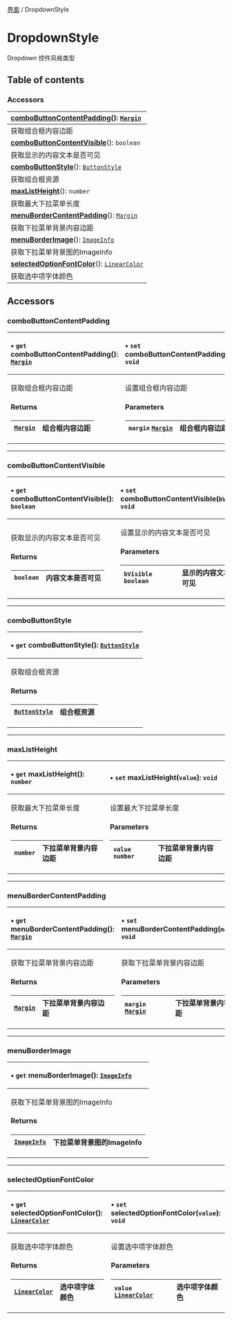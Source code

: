 [界面](../groups/界面.界面.md) / DropdownStyle

# DropdownStyle <Badge type="tip" text="Class" /> <Score text="DropdownStyle" />

Dropdown 控件风格类型

## Table of contents

### Accessors <Score text="Accessors" /> 
| **[comboButtonContentPadding](mw.DropdownStyle.md#combobuttoncontentpadding)**(): [`Margin`](mw.Margin.md) <Badge type="tip" text="client" />  |
| :-----|
| 获取组合框内容边距|
| **[comboButtonContentVisible](mw.DropdownStyle.md#combobuttoncontentvisible)**(): `boolean` <Badge type="tip" text="client" />  |
| 获取显示的内容文本是否可见|
| **[comboButtonStyle](mw.DropdownStyle.md#combobuttonstyle)**(): [`ButtonStyle`](mw.ButtonStyle.md) <Badge type="tip" text="client" />  |
| 获取组合框资源|
| **[maxListHeight](mw.DropdownStyle.md#maxlistheight)**(): `number` <Badge type="tip" text="client" />  |
| 获取最大下拉菜单长度|
| **[menuBorderContentPadding](mw.DropdownStyle.md#menubordercontentpadding)**(): [`Margin`](mw.Margin.md) <Badge type="tip" text="client" />  |
| 获取下拉菜单背景内容边距|
| **[menuBorderImage](mw.DropdownStyle.md#menuborderimage)**(): [`ImageInfo`](mw.ImageInfo.md) <Badge type="tip" text="client" />  |
| 获取下拉菜单背景图的ImageInfo|
| **[selectedOptionFontColor](mw.DropdownStyle.md#selectedoptionfontcolor)**(): [`LinearColor`](mw.LinearColor.md) <Badge type="tip" text="client" />  |
| 获取选中项字体颜色|

## Accessors

### comboButtonContentPadding <Score text="comboButtonContentPadding" /> 

<table class="get-set-table">
<thead><tr>
<th style="text-align: left">

• `get` **comboButtonContentPadding**(): [`Margin`](mw.Margin.md) <Badge type="tip" text="client" />

</th>
<th style="text-align: left">

• `set` **comboButtonContentPadding**(`margin`): `void` <Badge type="tip" text="client" />

</th>
</tr></thead>
<tbody><tr>
<td style="text-align: left">


获取组合框内容边距

#### Returns

| [`Margin`](mw.Margin.md) | 组合框内容边距 |
| :------ | :------ |


</td>
<td style="text-align: left">


设置组合框内容边距

#### Parameters

| `margin` [`Margin`](mw.Margin.md) | 组合框内容边距 |
| :------ | :------ |



</td>
</tr></tbody>
</table>

___

### comboButtonContentVisible <Score text="comboButtonContentVisible" /> 

<table class="get-set-table">
<thead><tr>
<th style="text-align: left">

• `get` **comboButtonContentVisible**(): `boolean` <Badge type="tip" text="client" />

</th>
<th style="text-align: left">

• `set` **comboButtonContentVisible**(`bVisible`): `void` <Badge type="tip" text="client" />

</th>
</tr></thead>
<tbody><tr>
<td style="text-align: left">


获取显示的内容文本是否可见

#### Returns

| `boolean` | 内容文本是否可见 |
| :------ | :------ |


</td>
<td style="text-align: left">


设置显示的内容文本是否可见

#### Parameters

| `bVisible` `boolean` | 显示的内容文本是否可见 |
| :------ | :------ |



</td>
</tr></tbody>
</table>

___

### comboButtonStyle <Score text="comboButtonStyle" /> 

<table class="get-set-table">
<thead><tr>
<th style="text-align: left">

• `get` **comboButtonStyle**(): [`ButtonStyle`](mw.ButtonStyle.md) <Badge type="tip" text="client" />

</th>
</tr></thead>
<tbody><tr>
<td style="text-align: left">


获取组合框资源

#### Returns

| [`ButtonStyle`](mw.ButtonStyle.md) | 组合框资源 |
| :------ | :------ |

</td>
</tr></tbody>
</table>

___

### maxListHeight <Score text="maxListHeight" /> 

<table class="get-set-table">
<thead><tr>
<th style="text-align: left">

• `get` **maxListHeight**(): `number` <Badge type="tip" text="client" />

</th>
<th style="text-align: left">

• `set` **maxListHeight**(`value`): `void` <Badge type="tip" text="client" />

</th>
</tr></thead>
<tbody><tr>
<td style="text-align: left">


获取最大下拉菜单长度

#### Returns

| `number` | 下拉菜单背景内容边距 |
| :------ | :------ |


</td>
<td style="text-align: left">


设置最大下拉菜单长度

#### Parameters

| `value` `number` | 下拉菜单背景内容边距 |
| :------ | :------ |



</td>
</tr></tbody>
</table>

___

### menuBorderContentPadding <Score text="menuBorderContentPadding" /> 

<table class="get-set-table">
<thead><tr>
<th style="text-align: left">

• `get` **menuBorderContentPadding**(): [`Margin`](mw.Margin.md) <Badge type="tip" text="client" />

</th>
<th style="text-align: left">

• `set` **menuBorderContentPadding**(`margin`): `void` <Badge type="tip" text="client" />

</th>
</tr></thead>
<tbody><tr>
<td style="text-align: left">


获取下拉菜单背景内容边距

#### Returns

| [`Margin`](mw.Margin.md) | 下拉菜单背景内容边距 |
| :------ | :------ |


</td>
<td style="text-align: left">


获取下拉菜单背景内容边距

#### Parameters

| `margin` [`Margin`](mw.Margin.md) | 下拉菜单背景内容边距 |
| :------ | :------ |



</td>
</tr></tbody>
</table>

___

### menuBorderImage <Score text="menuBorderImage" /> 

<table class="get-set-table">
<thead><tr>
<th style="text-align: left">

• `get` **menuBorderImage**(): [`ImageInfo`](mw.ImageInfo.md) <Badge type="tip" text="client" />

</th>
</tr></thead>
<tbody><tr>
<td style="text-align: left">


获取下拉菜单背景图的ImageInfo

#### Returns

| [`ImageInfo`](mw.ImageInfo.md) | 下拉菜单背景图的ImageInfo |
| :------ | :------ |

</td>
</tr></tbody>
</table>

___

### selectedOptionFontColor <Score text="selectedOptionFontColor" /> 

<table class="get-set-table">
<thead><tr>
<th style="text-align: left">

• `get` **selectedOptionFontColor**(): [`LinearColor`](mw.LinearColor.md) <Badge type="tip" text="client" />

</th>
<th style="text-align: left">

• `set` **selectedOptionFontColor**(`value`): `void` <Badge type="tip" text="client" />

</th>
</tr></thead>
<tbody><tr>
<td style="text-align: left">


获取选中项字体颜色

#### Returns

| [`LinearColor`](mw.LinearColor.md) | 选中项字体颜色 |
| :------ | :------ |


</td>
<td style="text-align: left">


设置选中项字体颜色

#### Parameters

| `value` [`LinearColor`](mw.LinearColor.md) | 选中项字体颜色 |
| :------ | :------ |


</td>
</tr></tbody>
</table>

